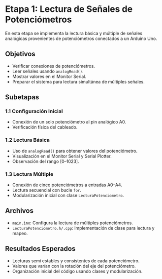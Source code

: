 # Etapa 1: Lectura de Señales de Potenciómetros

En esta etapa se implementa la lectura básica y múltiple de señales analógicas provenientes de potenciómetros conectados a un Arduino Uno.

## Objetivos

- Verificar conexiones de potenciómetros.
- Leer señales usando `analogRead()`.
- Mostrar valores en el Monitor Serial.
- Preparar el sistema para lectura simultánea de múltiples señales.

## Subetapas

### 1.1 Configuración Inicial
- Conexión de un solo potenciómetro al pin analógico A0.
- Verificación física del cableado.

### 1.2 Lectura Básica
- Uso de `analogRead()` para obtener valores del potenciómetro.
- Visualización en el Monitor Serial y Serial Plotter.
- Observación del rango [0–1023].

### 1.3 Lectura Múltiple
- Conexión de cinco potenciómetros a entradas A0–A4.
- Lectura secuencial con bucle `for`.
- Modularización inicial con clase `LecturaPotenciometro`.

## Archivos

- `main.ino`: Configura la lectura de múltiples potenciómetros.
- `LecturaPotenciometro.h/.cpp`: Implementación de clase para lectura y mapeo.

## Resultados Esperados

- Lecturas semi estables y consistentes de cada potenciómetro.
- Valores que varían con la rotación del eje del potenciómetro.
- Organización inicial del código usando clases y modularización.


